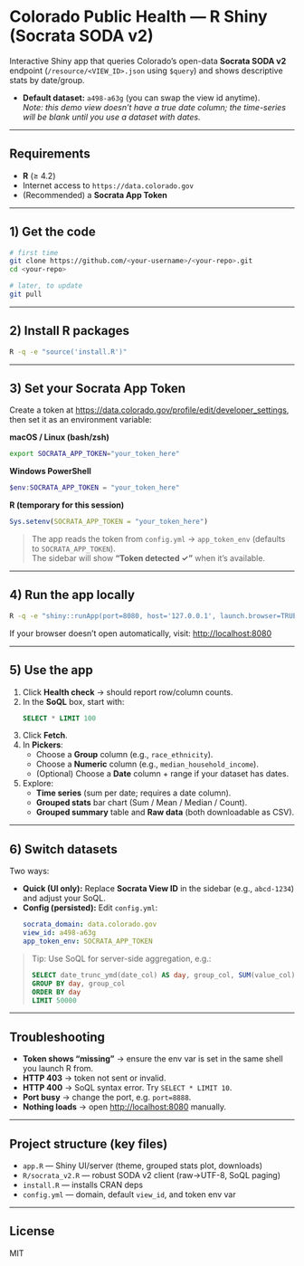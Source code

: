 # Colorado Public Health — R Shiny (Socrata SODA v2)

Interactive Shiny app that queries Colorado’s open-data **Socrata SODA v2** endpoint
(`/resource/<VIEW_ID>.json` using `$query`) and shows descriptive stats by date/group.

- **Default dataset:** `a498-a63g` (you can swap the view id anytime).  
  _Note: this demo view doesn’t have a true date column; the time-series will be blank until you use a dataset with dates._

---

## Requirements

- **R** (≥ 4.2)
- Internet access to `https://data.colorado.gov`
- (Recommended) a **Socrata App Token**

---

## 1) Get the code

```bash
# first time
git clone https://github.com/<your-username>/<your-repo>.git
cd <your-repo>

# later, to update
git pull
```

---

## 2) Install R packages

```bash
R -q -e "source('install.R')"
```

---

## 3) Set your Socrata App Token

Create a token at <https://data.colorado.gov/profile/edit/developer_settings>, then set it as an environment variable:

**macOS / Linux (bash/zsh)**
```bash
export SOCRATA_APP_TOKEN="your_token_here"
```

**Windows PowerShell**
```powershell
$env:SOCRATA_APP_TOKEN = "your_token_here"
```

**R (temporary for this session)**
```r
Sys.setenv(SOCRATA_APP_TOKEN = "your_token_here")
```

> The app reads the token from `config.yml` → `app_token_env` (defaults to `SOCRATA_APP_TOKEN`).  
> The sidebar will show **“Token detected ✓”** when it’s available.

---

## 4) Run the app locally

```bash
R -q -e "shiny::runApp(port=8080, host='127.0.0.1', launch.browser=TRUE)"
```

If your browser doesn’t open automatically, visit: <http://localhost:8080>

---

## 5) Use the app

1. Click **Health check** → should report row/column counts.  
2. In the **SoQL** box, start with:  
   ```sql
   SELECT * LIMIT 100
   ```
3. Click **Fetch**.  
4. In **Pickers**:
   - Choose a **Group** column (e.g., `race_ethnicity`).
   - Choose a **Numeric** column (e.g., `median_household_income`).
   - (Optional) Choose a **Date** column + range if your dataset has dates.
5. Explore:
   - **Time series** (sum per date; requires a date column).
   - **Grouped stats** bar chart (Sum / Mean / Median / Count).
   - **Grouped summary** table and **Raw data** (both downloadable as CSV).

---

## 6) Switch datasets

Two ways:

- **Quick (UI only):** Replace **Socrata View ID** in the sidebar (e.g., `abcd-1234`) and adjust your SoQL.
- **Config (persisted):** Edit `config.yml`:
  ```yaml
  socrata_domain: data.colorado.gov
  view_id: a498-a63g
  app_token_env: SOCRATA_APP_TOKEN
  ```

> Tip: Use SoQL for server-side aggregation, e.g.:
> ```sql
> SELECT date_trunc_ymd(date_col) AS day, group_col, SUM(value_col) AS n
> GROUP BY day, group_col
> ORDER BY day
> LIMIT 50000
> ```

---

## Troubleshooting

- **Token shows “missing”** → ensure the env var is set in the same shell you launch R from.  
- **HTTP 403** → token not sent or invalid.  
- **HTTP 400** → SoQL syntax error. Try `SELECT * LIMIT 10`.  
- **Port busy** → change the port, e.g. `port=8888`.  
- **Nothing loads** → open <http://localhost:8080> manually.

---

## Project structure (key files)

- `app.R` — Shiny UI/server (theme, grouped stats plot, downloads)  
- `R/socrata_v2.R` — robust SODA v2 client (raw→UTF-8, SoQL paging)  
- `install.R` — installs CRAN deps  
- `config.yml` — domain, default `view_id`, and token env var

---

## License

MIT
